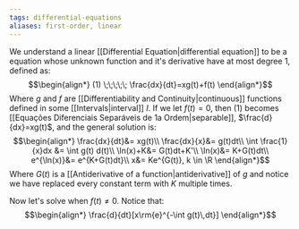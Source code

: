 ```yaml
---
tags: differential-equations
aliases: first-order, linear
---
```

We understand a linear [[Differential Equation|differential equation]] to be a equation whose unknown function and it's derivative have at most degree $1$, defined as:
$$\begin{align*}
(1) \;\;\;\;\; \frac{dx}{dt}=xg(t)+f(t)
\end{align*}$$
Where $g$ and $f$ are [[Differentiability and Continuity|continuous]] functions defined in some [[Intervals|interval]] $I$. If we let $f(t) =0$, then $(1)$ becomes [[Equações Diferenciais Separáveis de 1a Ordem|separable]], $\frac{d}{dx}=xg(t)$, and the general solution is:
$$\begin{align*}
\frac{dx}{dt}&= xg(t)\\
\frac{dx}{x}&= g(t)dt\\
\int \frac{1}{x}dx &= \int g(t) d(t)\\
\ln(x)+K&= G(t)dt+K'\\
\ln(x)&= K+G(t)dt\\
e^{\ln(x)}&= e^{K+G(t)dt}\\
x&= Ke^{G(t)}, k \in \R
\end{align*}$$Where $G(t)$ is a [[Antiderivative of a function|antiderivative]] of $g$ and notice we have replaced every constant term with $K$ multiple times.

Now let's solve when $f(t) \ne 0$. Notice that:
$$\begin{align*}
\frac{d}{dt}[x\rm{e}^{-\int g(t)\,dt}]
\end{align*}$$
